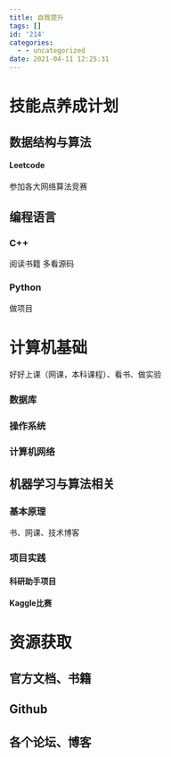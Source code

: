 ```yaml
---
title: 自我提升
tags: []
id: '214'
categories:
  - - uncategorized
date: 2021-04-11 12:25:31
---
```


# 技能点养成计划

## 数据结构与算法

#### Leetcode

参加各大网络算法竞赛

## 编程语言

### C++

阅读书籍 多看源码

### Python

做项目

# 计算机基础

好好上课（网课，本科课程）、看书、做实验

### 数据库

### 操作系统

### 计算机网络

## 机器学习与算法相关

### 基本原理

书、网课、技术博客

### 项目实践

#### 科研助手项目

#### Kaggle比赛

# 资源获取

## 官方文档、书籍

## Github

## 各个论坛、博客